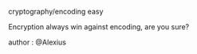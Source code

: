 cryptography/encoding easy

Encryption always win against encoding, are you sure?

author : @Alexius
